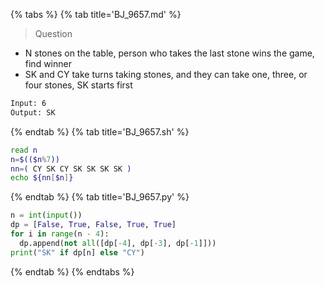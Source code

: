 {% tabs %}
{% tab title='BJ_9657.md' %}

> Question

* N stones on the table, person who takes the last stone wins the game, find winner
* SK and CY take turns taking stones, and they can take one, three, or four stones, SK starts first

```txt
Input: 6
Output: SK
```

{% endtab %}
{% tab title='BJ_9657.sh' %}

```sh
read n
n=$(($n%7))
nn=( CY SK CY SK SK SK SK )
echo ${nn[$n]}
```

{% endtab %}
{% tab title='BJ_9657.py' %}

```py
n = int(input())
dp = [False, True, False, True, True]
for i in range(n - 4):
  dp.append(not all([dp[-4], dp[-3], dp[-1]]))
print("SK" if dp[n] else "CY")
```

{% endtab %}
{% endtabs %}
